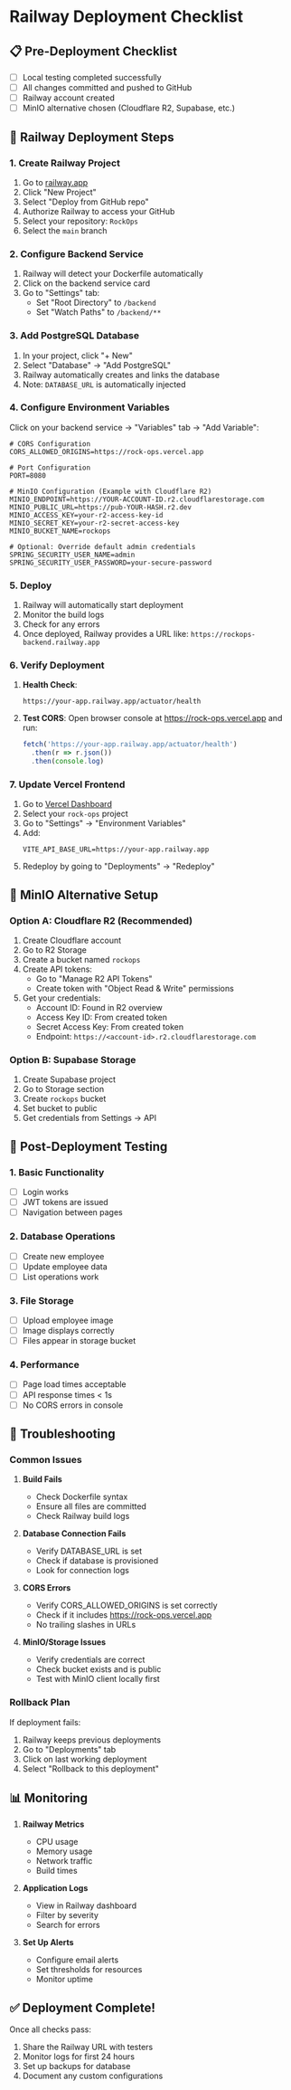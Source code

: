 # Railway Deployment Checklist

## 📋 Pre-Deployment Checklist

- [ ] Local testing completed successfully
- [ ] All changes committed and pushed to GitHub
- [ ] Railway account created
- [ ] MinIO alternative chosen (Cloudflare R2, Supabase, etc.)

## 🚂 Railway Deployment Steps

### 1. Create Railway Project

1. Go to [railway.app](https://railway.app)
2. Click "New Project"
3. Select "Deploy from GitHub repo"
4. Authorize Railway to access your GitHub
5. Select your repository: `RockOps`
6. Select the `main` branch

### 2. Configure Backend Service

1. Railway will detect your Dockerfile automatically
2. Click on the backend service card
3. Go to "Settings" tab:
   - Set "Root Directory" to `/backend`
   - Set "Watch Paths" to `/backend/**`

### 3. Add PostgreSQL Database

1. In your project, click "+ New"
2. Select "Database" → "Add PostgreSQL"
3. Railway automatically creates and links the database
4. Note: `DATABASE_URL` is automatically injected

### 4. Configure Environment Variables

Click on your backend service → "Variables" tab → "Add Variable":

```env
# CORS Configuration
CORS_ALLOWED_ORIGINS=https://rock-ops.vercel.app

# Port Configuration
PORT=8080

# MinIO Configuration (Example with Cloudflare R2)
MINIO_ENDPOINT=https://YOUR-ACCOUNT-ID.r2.cloudflarestorage.com
MINIO_PUBLIC_URL=https://pub-YOUR-HASH.r2.dev
MINIO_ACCESS_KEY=your-r2-access-key-id
MINIO_SECRET_KEY=your-r2-secret-access-key
MINIO_BUCKET_NAME=rockops

# Optional: Override default admin credentials
SPRING_SECURITY_USER_NAME=admin
SPRING_SECURITY_USER_PASSWORD=your-secure-password
```

### 5. Deploy

1. Railway will automatically start deployment
2. Monitor the build logs
3. Check for any errors
4. Once deployed, Railway provides a URL like: `https://rockops-backend.railway.app`

### 6. Verify Deployment

1. **Health Check**:
   ```
   https://your-app.railway.app/actuator/health
   ```

2. **Test CORS**:
   Open browser console at https://rock-ops.vercel.app and run:
   ```javascript
   fetch('https://your-app.railway.app/actuator/health')
     .then(r => r.json())
     .then(console.log)
   ```

### 7. Update Vercel Frontend

1. Go to [Vercel Dashboard](https://vercel.com/dashboard)
2. Select your `rock-ops` project
3. Go to "Settings" → "Environment Variables"
4. Add:
   ```
   VITE_API_BASE_URL=https://your-app.railway.app
   ```
5. Redeploy by going to "Deployments" → "Redeploy"

## 🔧 MinIO Alternative Setup

### Option A: Cloudflare R2 (Recommended)

1. Create Cloudflare account
2. Go to R2 Storage
3. Create a bucket named `rockops`
4. Create API tokens:
   - Go to "Manage R2 API Tokens"
   - Create token with "Object Read & Write" permissions
5. Get your credentials:
   - Account ID: Found in R2 overview
   - Access Key ID: From created token
   - Secret Access Key: From created token
   - Endpoint: `https://<account-id>.r2.cloudflarestorage.com`

### Option B: Supabase Storage

1. Create Supabase project
2. Go to Storage section
3. Create `rockops` bucket
4. Set bucket to public
5. Get credentials from Settings → API

## 🧪 Post-Deployment Testing

### 1. Basic Functionality
- [ ] Login works
- [ ] JWT tokens are issued
- [ ] Navigation between pages

### 2. Database Operations
- [ ] Create new employee
- [ ] Update employee data
- [ ] List operations work

### 3. File Storage
- [ ] Upload employee image
- [ ] Image displays correctly
- [ ] Files appear in storage bucket

### 4. Performance
- [ ] Page load times acceptable
- [ ] API response times < 1s
- [ ] No CORS errors in console

## 🚨 Troubleshooting

### Common Issues

1. **Build Fails**
   - Check Dockerfile syntax
   - Ensure all files are committed
   - Check Railway build logs

2. **Database Connection Fails**
   - Verify DATABASE_URL is set
   - Check if database is provisioned
   - Look for connection logs

3. **CORS Errors**
   - Verify CORS_ALLOWED_ORIGINS is set correctly
   - Check if it includes https://rock-ops.vercel.app
   - No trailing slashes in URLs

4. **MinIO/Storage Issues**
   - Verify credentials are correct
   - Check bucket exists and is public
   - Test with MinIO client locally first

### Rollback Plan

If deployment fails:
1. Railway keeps previous deployments
2. Go to "Deployments" tab
3. Click on last working deployment
4. Select "Rollback to this deployment"

## 📊 Monitoring

1. **Railway Metrics**
   - CPU usage
   - Memory usage
   - Network traffic
   - Build times

2. **Application Logs**
   - View in Railway dashboard
   - Filter by severity
   - Search for errors

3. **Set Up Alerts**
   - Configure email alerts
   - Set thresholds for resources
   - Monitor uptime

## ✅ Deployment Complete!

Once all checks pass:
1. Share the Railway URL with testers
2. Monitor logs for first 24 hours
3. Set up backups for database
4. Document any custom configurations 